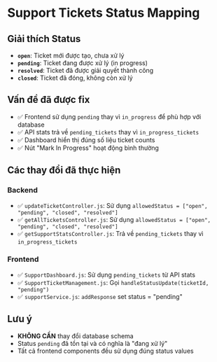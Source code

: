 # Support Tickets Status Mapping

## Giải thích Status
- **`open`**: Ticket mới được tạo, chưa xử lý
- **`pending`**: Ticket đang được xử lý (in progress)
- **`resolved`**: Ticket đã được giải quyết thành công
- **`closed`**: Ticket đã đóng, không còn xử lý

## Vấn đề đã được fix
- ✅ Frontend sử dụng `pending` thay vì `in_progress` để phù hợp với database
- ✅ API stats trả về `pending_tickets` thay vì `in_progress_tickets`
- ✅ Dashboard hiển thị đúng số liệu ticket counts
- ✅ Nút "Mark In Progress" hoạt động bình thường

## Các thay đổi đã thực hiện

### Backend
- ✅ `updateTicketController.js`: Sử dụng `allowedStatus = ["open", "pending", "closed", "resolved"]`
- ✅ `getAllTicketsController.js`: Sử dụng `allowedStatus = ["open", "pending", "closed", "resolved"]`
- ✅ `getSupportStatsController.js`: Trả về `pending_tickets` thay vì `in_progress_tickets`

### Frontend  
- ✅ `SupportDashboard.js`: Sử dụng `pending_tickets` từ API stats
- ✅ `SupportTicketManagement.js`: Gọi `handleStatusUpdate(ticketId, "pending")`
- ✅ `supportService.js`: `addResponse` set status = "pending"

## Lưu ý
- **KHÔNG CẦN** thay đổi database schema
- Status `pending` đã tồn tại và có nghĩa là "đang xử lý"
- Tất cả frontend components đều sử dụng đúng status values

